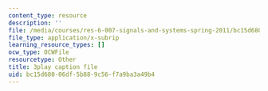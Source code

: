 ```yaml
---
content_type: resource
description: ''
file: /media/courses/res-6-007-signals-and-systems-spring-2011/bc15d68006df5b889c56f7a9ba3a49b4_UIgA0czNj5g.vtt
file_type: application/x-subrip
learning_resource_types: []
ocw_type: OCWFile
resourcetype: Other
title: 3play caption file
uid: bc15d680-06df-5b88-9c56-f7a9ba3a49b4
---
```

